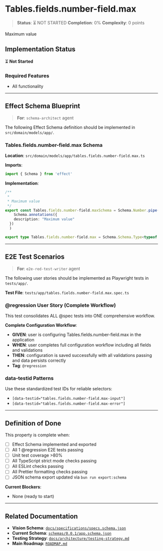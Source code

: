 # Tables.fields.number-field.max

> **Status**: ⏳ NOT STARTED
> **Completion**: 0%
> **Complexity**: 0 points

Maximum value

## Implementation Status

⏳ **Not Started**

### Required Features

- All functionality

---

## Effect Schema Blueprint

> **For**: `schema-architect` agent

The following Effect Schema definition should be implemented in `src/domain/models/app/`.

### Tables.fields.number-field.max Schema

**Location**: `src/domain/models/app/tables.fields.number-field.max.ts`

**Imports**:

```typescript
import { Schema } from 'effect'
```

**Implementation**:

```typescript
/**
 *
 * Maximum value
 */
export const Tables.fields.number-field.maxSchema = Schema.Number.pipe(
    Schema.annotations({
    description: "Maximum value"
  })
  )

export type Tables.fields.number-field.max = Schema.Schema.Type<typeof Tables.fields.number-field.maxSchema>
```

---

## E2E Test Scenarios

> **For**: `e2e-red-test-writer` agent

The following user stories should be implemented as Playwright tests in `tests/app/`.

**Test File**: `tests/app/tables.fields.number-field.max.spec.ts`

### @regression User Story (Complete Workflow)

This test consolidates ALL @spec tests into ONE comprehensive workflow.

**Complete Configuration Workflow**:

- **GIVEN**: user is configuring Tables.fields.number-field.max in the application
- **WHEN**: user completes full configuration workflow including all fields and validations
- **THEN**: configuration is saved successfully with all validations passing and data persists correctly
- **Tag**: `@regression`

### data-testid Patterns

Use these standardized test IDs for reliable selectors:

- `[data-testid="tables.fields.number-field.max-input"]`
- `[data-testid="tables.fields.number-field.max-error"]`

---

## Definition of Done

This property is complete when:

- [ ] Effect Schema implemented and exported
- [ ] All 1 @regression E2E tests passing
- [ ] Unit test coverage >80%
- [ ] All TypeScript strict mode checks passing
- [ ] All ESLint checks passing
- [ ] All Prettier formatting checks passing
- [ ] JSON schema export updated via `bun run export:schema`

**Current Blockers**:

- None (ready to start)

---

## Related Documentation

- **Vision Schema**: [`docs/specifications/specs.schema.json`](../specs.schema.json)
- **Current Schema**: [`schemas/0.0.1/app.schema.json`](../../schemas/0.0.1/app.schema.json)
- **Testing Strategy**: [`docs/architecture/testing-strategy.md`](../../architecture/testing-strategy.md)
- **Main Roadmap**: [`ROADMAP.md`](../../../ROADMAP.md)
